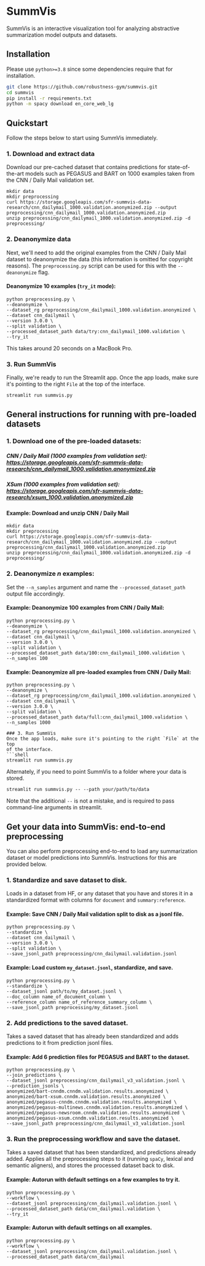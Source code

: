 # SummVis
SummVis is an interactive visualization tool for analyzing abstractive summarization model outputs and datasets.

## Installation
Please use `python>=3.8` since some dependencies require that for installation.
```zsh
git clone https://github.com/robustness-gym/summvis.git
cd summvis
pip install -r requirements.txt
python -m spacy download en_core_web_lg
```

## Quickstart
Follow the steps below to start using SummVis immediately.

### 1. Download and extract data
Download our pre-cached dataset that contains predictions for state-of-the-art models such as PEGASUS and BART on 
1000 examples taken from the CNN / Daily Mail validation set.
```shell
mkdir data
mkdir preprocessing
curl https://storage.googleapis.com/sfr-summvis-data-research/cnn_dailymail_1000.validation.anonymized.zip --output preprocessing/cnn_dailymail_1000.validation.anonymized.zip
unzip preprocessing/cnn_dailymail_1000.validation.anonymized.zip -d preprocessing/
``` 

### 2. Deanonymize data
Next, we'll need to add the original examples from the CNN / Daily Mail dataset to deanonymize the data (this information 
is omitted for copyright reasons). The `preprocessing.py` script can be used for this with the `--deanonymize` flag.

#### Deanonymize 10 examples (`try_it` mode):
```shell
python preprocessing.py \
--deanonymize \
--dataset_rg preprocessing/cnn_dailymail_1000.validation.anonymized \
--dataset cnn_dailymail \
--version 3.0.0 \
--split validation \
--processed_dataset_path data/try:cnn_dailymail_1000.validation \
--try_it
```
This takes around 20 seconds on a MacBook Pro. 

### 3. Run SummVis
Finally, we're ready to run the Streamlit app. Once the app loads, make sure it's pointing to the right `File` at the top
of the interface.
```shell
streamlit run summvis.py
```

## General instructions for running with pre-loaded datasets

### 1. Download one of the pre-loaded datasets:

##### CNN / Daily Mail (1000 examples from validation set): https://storage.googleapis.com/sfr-summvis-data-research/cnn_dailymail_1000.validation.anonymized.zip
##### XSum (1000 examples from validation set): https://storage.googleapis.com/sfr-summvis-data-research/xsum_1000.validation.anonymized.zip


#### Example: Download and unzip CNN / Daily Mail
```shell
mkdir data
mkdir preprocessing
curl https://storage.googleapis.com/sfr-summvis-data-research/cnn_dailymail_1000.validation.anonymized.zip --output preprocessing/cnn_dailymail_1000.validation.anonymized.zip
unzip preprocessing/cnn_dailymail_1000.validation.anonymized.zip -d preprocessing/
``` 

### 2. Deanonymize *n* examples:

Set the `--n_samples` argument and name the `--processed_dataset_path` output file accordingly.

#### Example: Deanonymize 100 examples from CNN / Daily Mail:
```shell
python preprocessing.py \
--deanonymize \
--dataset_rg preprocessing/cnn_dailymail_1000.validation.anonymized \
--dataset cnn_dailymail \
--version 3.0.0 \
--split validation \
--processed_dataset_path data/100:cnn_dailymail_1000.validation \
--n_samples 100
```

#### Example: Deanonymize all pre-loaded examples from CNN / Daily Mail:
```shell
python preprocessing.py \
--deanonymize \
--dataset_rg preprocessing/cnn_dailymail_1000.validation.anonymized \
--dataset cnn_dailymail \
--version 3.0.0 \
--split validation \
--processed_dataset_path data/full:cnn_dailymail_1000.validation \
--n_samples 1000

### 3. Run SummVis
Once the app loads, make sure it's pointing to the right `File` at the top
of the interface.
```shell
streamlit run summvis.py
```

Alternately, if you need to point SummVis to a folder where your data is stored.
```shell
streamlit run summvis.py -- --path your/path/to/data
```
Note that the additional `--` is not a mistake, and is required to pass command-line arguments in streamlit.


## Get your data into SummVis: end-to-end preprocessing
You can also perform preprocessing end-to-end to load any summarization dataset or model predictions into SummVis. 
Instructions for this are provided below. 

### 1. Standardize and save dataset to disk.
Loads in a dataset from HF, or any dataset that you have and stores it in a 
standardized format with columns for `document` and `summary:reference`.  

#### Example: Save CNN / Daily Mail validation split to disk as a jsonl file.
```shell
python preprocessing.py \
--standardize \
--dataset cnn_dailymail \
--version 3.0.0 \
--split validation \
--save_jsonl_path preprocessing/cnn_dailymail.validation.jsonl
```

#### Example: Load custom `my_dataset.jsonl`, standardize, and save.
```shell
python preprocessing.py \
--standardize \
--dataset_jsonl path/to/my_dataset.jsonl \
--doc_column name_of_document_column \
--reference_column name_of_reference_summary_column \
--save_jsonl_path preprocessing/my_dataset.jsonl
```

### 2. Add predictions to the saved dataset.
Takes a saved dataset that has already been standardized and adds predictions to it 
from prediction jsonl files. 

#### Example: Add 6 prediction files for PEGASUS and BART to the dataset.
```shell
python preprocessing.py \
--join_predictions \
--dataset_jsonl preprocessing/cnn_dailymail_v3_validation.jsonl \
--prediction_jsonls \
anonymized/bart-cnndm.cnndm.validation.results.anonymized \
anonymized/bart-xsum.cnndm.validation.results.anonymized \
anonymized/pegasus-cnndm.cnndm.validation.results.anonymized \
anonymized/pegasus-multinews.cnndm.validation.results.anonymized \
anonymized/pegasus-newsroom.cnndm.validation.results.anonymized \
anonymized/pegasus-xsum.cnndm.validation.results.anonymized \
--save_jsonl_path preprocessing/cnn_dailymail_v3_validation.jsonl
```

### 3. Run the preprocessing workflow and save the dataset.
Takes a saved dataset that has been standardized, and predictions already added. 
Applies all the preprocessing steps to it (running `spaCy`, lexical and semantic aligners), 
and stores the processed dataset back to disk.

#### Example: Autorun with default settings on a few examples to try it.
```shell
python preprocessing.py \
--workflow \
--dataset_jsonl preprocessing/cnn_dailymail.validation.jsonl \
--processed_dataset_path data/cnn_dailymail.validation \
--try_it
```

#### Example: Autorun with default settings on all examples.
```shell
python preprocessing.py \
--workflow \
--dataset_jsonl preprocessing/cnn_dailymail.validation.jsonl \
--processed_dataset_path data/cnn_dailymail
```


